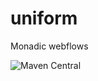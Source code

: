 # uniform
Monadic webflows

![Maven Central](https://maven-badges.herokuapp.com/maven-central/uk.gov.hmrc/uniform_2.12/badge.svg?style=plastic)
